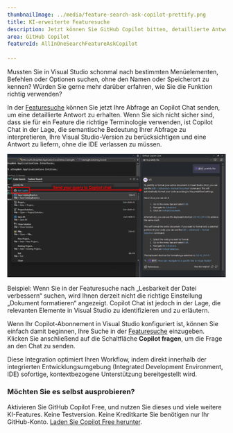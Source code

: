 ```yaml
---
thumbnailImage: ../media/feature-search-ask-copilot-prettify.png
title: KI-erweiterte Featuresuche
description: Jetzt können Sie GitHub Copilot bitten, detaillierte Antworten für Ihre Abfragen zu liefern.
area: GitHub Copilot
featureId: AllInOneSearchFeatureAskCopilot

---
```



Mussten Sie in Visual Studio schonmal nach bestimmten Menüelementen, Befehlen oder Optionen suchen, ohne den Namen oder Speicherort zu kennen? Würden Sie gerne mehr darüber erfahren, wie Sie die Funktion richtig verwenden?

In der [Featuresuche](vscmd://Window.QuickLaunch) können Sie jetzt Ihre Abfrage an Copilot Chat senden, um eine detaillierte Antwort zu erhalten. Wenn Sie sich nicht sicher sind, dass sie für ein Feature die richtige Terminologie verwenden, ist Copilot Chat in der Lage, die semantische Bedeutung Ihrer Abfrage zu interpretieren, Ihre Visual Studio-Version zu berücksichtigen und eine Antwort zu liefern, ohne die IDE verlassen zu müssen.

![Schaltfläche „Copilot fragen“ in der Featuresuche unter der Suchleiste](../media/feature-search-ask-copilot-prettify-highlighted.png)

Beispiel: Wenn Sie in der Featuresuche nach „Lesbarkeit der Datei verbessern“ suchen, wird Ihnen derzeit nicht die richtige Einstellung „Dokument formatieren“ angezeigt. Copilot Chat ist jedoch in der Lage, die relevanten Elemente in Visual Studio zu identifizieren und zu erläutern.

Wenn Ihr Copilot-Abonnement in Visual Studio konfiguriert ist, können Sie einfach damit beginnen, Ihre Suche in der  [Featuresuche](vscmd://Window.QuickLaunch) einzugeben. Klicken Sie anschließend auf die Schaltfläche **Copilot fragen**, um die Frage an den Chat zu senden. 

Diese Integration optimiert Ihren Workflow, indem direkt innerhalb der integrierten Entwicklungsumgebung (Integrated Development Environment, IDE) sofortige, kontextbezogene Unterstützung bereitgestellt wird.

### Möchten Sie es selbst ausprobieren?
Aktivieren Sie GitHub Copilot Free, und nutzen Sie dieses und viele weitere KI-Features.
 Keine Testversion. Keine Kreditkarte Sie benötigen nur Ihr GitHub-Konto. [Laden Sie Copilot Free herunter](vscmd://View.GitHub.Copilot.Chat).
